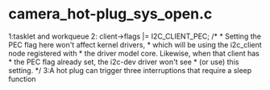 # camera_hot-plug_sys_open.c
1:tasklet and workqueue
2:	client->flags |= I2C_CLIENT_PEC;
		/*
		 * Setting the PEC flag here won't affect kernel drivers,
		 * which will be using the i2c_client node registered with
		 * the driver model core.  Likewise, when that client has
		 * the PEC flag already set, the i2c-dev driver won't see
		 * (or use) this setting.
		 */
3:A hot plug can trigger three interruptions that require a sleep function



